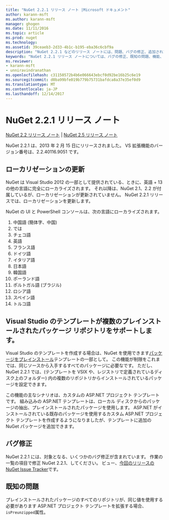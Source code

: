 ```yaml
---
title: "NuGet 2.2.1 リリース ノート |Microsoft ドキュメント"
author: karann-msft
ms.author: karann-msft
manager: ghogen
ms.date: 11/11/2016
ms.topic: article
ms.prod: nuget
ms.technology: 
ms.assetid: 39ceaeb3-2d33-4b1c-b195-eba36c6cbf9a
description: "NuGet 2.2.1 などのリリース ノートには、問題、バグの修正、追加された機能、および Dcr が知られています。"
keywords: "NuGet 2.2.1 リリース ノートについては、バグの修正、既知の問題、機能、Dcr を追加します。"
ms.reviewer:
- karann-msft
- unniravindranathan
ms.openlocfilehash: c31150572b4b6e066643ebcf0d92be16b25c6e19
ms.sourcegitcommit: d0ba99bfe019b779b75731bafdca8a37e35ef0d9
ms.translationtype: MT
ms.contentlocale: ja-JP
ms.lasthandoff: 12/14/2017
---
```

# <a name="nuget-221-release-notes"></a>NuGet 2.2.1 リリース ノート

[NuGet 2.2 リリース ノート](../release-notes/nuget-2.2.md) | [NuGet 2.5 リリース ノート](../release-notes/nuget-2.5.md)

NuGet 2.2.1 は、2013 年 2 月 15 日にリリースされました。  VS 拡張機能のバージョン番号は、2.2.40116.9051 です。

## <a name="localization-refresh"></a>ローカリゼーションの更新
NuGet は Visual Studio 2012 の一部として提供されている、ときに、英語 + 13 の他の言語に完全にローカライズされます。  それ以降は、NuGet 2.1、2.2 が付属しているが、ローカリゼーションが更新されていません。  NuGet 2.2.1 リリースでは、ローカリゼーションを更新します。

NuGet の UI と PowerShell コンソールは、次の言語にローカライズされます。

1. 中国語 (簡体字、中国)
1. では 
1. チェコ語
1. 英語
1. フランス語
1. ドイツ語
1. イタリア語
1. 日本語
1. 韓国語
1. ポーランド語
1. ポルトガル語 (ブラジル)
1. ロシア語
1. スペイン語
1. トルコ語

## <a name="visual-studio-templates-support-multiple-preinstalled-package-repositories"></a>Visual Studio のテンプレートが複数のプレインストールされたパッケージ リポジトリをサポートします。
Visual Studio のテンプレートを作成する場合は、NuGet を使用できます[パッケージをプレインストール](../visual-studio-extensibility/visual-studio-templates.md)テンプレートの一部として。  この機能が制限をこれまでは、同じソースから入手するすべてのパッケージに必要なです。  ただし、NuGet 2.2.1 では、(テンプレートを VSIX や、レジストリで定義されているディスク上のフォルダー) 内の複数のリポジトリからインストールされているパッケージを設定できます。

この機能の主なシナリオは、カスタムの ASP.NET プロジェクト テンプレートです。  組み込みの ASP.NET テンプレートは、ローカル ディスクからのパッケージの抽出、プレインストールされたパッケージを使用します。  ASP.NET がインストールされている既存のパッケージを使用するカスタム ASP.NET プロジェクト テンプレートを作成するようになりましたが、テンプレートに追加の NuGet パッケージを追加できます。

## <a name="bug-fixes"></a>バグ修正
NuGet 2.2.1 には、対象となる、いくつかのバグ修正が含まれています。 作業の一覧の項目で修正 NuGet 2.2.1、してください。 ビュー、[今回のリリースの NuGet Issue Tracker](http://nuget.codeplex.com/workitem/list/advanced?keyword=&status=Closed&type=All&priority=All&release=NuGet%202.2.1&assignedTo=All&component=All&sortField=LastUpdatedDate&sortDirection=Descending&page=0)です。


## <a name="known-issues"></a>既知の問題

プレインストールされたパッケージのすべてのリポジトリが、同じ値を使用する必要があります ASP.NET プロジェクト テンプレートを拡張する場合、`isPreunzipped`属性。

